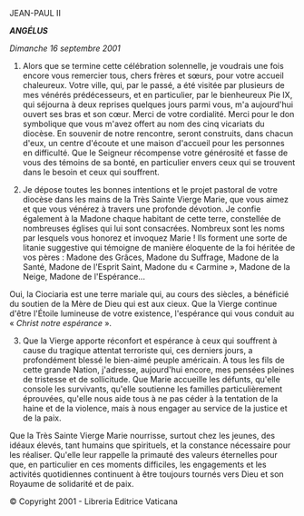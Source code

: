 JEAN-PAUL II

***ANGÉLUS***

*Dimanche 16 septembre 2001*

1. Alors que se termine cette célébration solennelle, je voudrais une fois encore vous remercier tous, chers frères et sœurs, pour votre accueil chaleureux. Votre ville, qui, par le passé, a été visitée par plusieurs de mes vénérés prédécesseurs, et en particulier, par le bienheureux Pie IX, qui séjourna à deux reprises quelques jours parmi vous, m'a aujourd'hui ouvert ses bras et son cœur. Merci de votre cordialité. Merci pour le don symbolique que vous m'avez offert au nom des cinq vicariats du diocèse. En souvenir de notre rencontre, seront construits, dans chacun d'eux, un centre d'écoute et une maison d'accueil pour les personnes en difficulté. Que le Seigneur récompense votre générosité et fasse de vous des témoins de sa bonté, en particulier envers ceux qui se trouvent dans le besoin et ceux qui souffrent.

2. Je dépose toutes les bonnes intentions et le projet pastoral de votre diocèse dans les mains de la Très Sainte Vierge Marie, que vous aimez et que vous vénérez à travers une profonde dévotion. Je confie également à la Madone chaque habitant de cette terre, constellée de nombreuses églises qui lui sont consacrées. Nombreux sont les noms par lesquels vous honorez et invoquez Marie ! Ils forment une sorte de litanie suggestive qui témoigne de manière éloquente de la foi héritée de vos pères : Madone des Grâces, Madone du Suffrage, Madone de la Santé, Madone de l'Esprit Saint, Madone du « Carmine », Madone de la Neige, Madone de l'Espérance...

Oui, la Ciociaria est une terre mariale qui, au cours des siècles, a bénéficié du soutien de la Mère de Dieu qui est aux cieux. Que la Vierge continue d'être l'Étoile lumineuse de votre existence, l'espérance qui vous conduit au « *Christ notre espérance* ».

3. Que la Vierge apporte réconfort et espérance à ceux qui souffrent à cause du tragique attentat terroriste qui, ces derniers jours, a profondément blessé le bien-aimé peuple américain. À tous les fils de cette grande Nation, j'adresse, aujourd'hui encore, mes pensées pleines de tristesse et de sollicitude. Que Marie accueille les défunts, qu'elle console les survivants, qu'elle soutienne les familles particulièrement éprouvées, qu'elle nous aide tous à ne pas céder à la tentation de la haine et de la violence, mais à nous engager au service de la justice et de la paix.

Que la Très Sainte Vierge Marie nourrisse, surtout chez les jeunes, des idéaux élevés, tant humains que spirituels, et la constance nécessaire pour les réaliser. Qu'elle leur rappelle la primauté des valeurs éternelles pour que, en particulier en ces moments difficiles, les engagements et les activités quotidiennes continuent à être toujours tournés vers Dieu et son Royaume de solidarité et de paix.

© Copyright 2001 - Libreria Editrice Vaticana